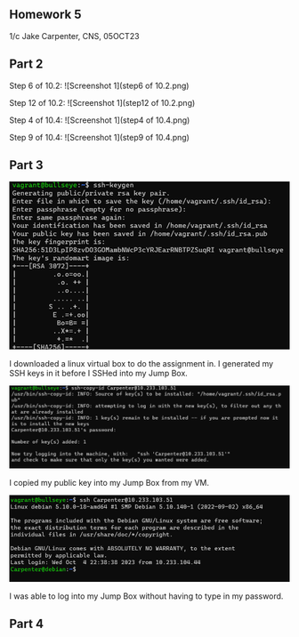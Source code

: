 ## Homework 5
1/c Jake Carpenter, CNS, 05OCT23


## Part 2

Step 6 of 10.2:
![Screenshot 1](step6 of 10.2.png)


Step 12 of 10.2:
![Screenshot 1](step12 of 10.2.png)


Step 4 of 10.4:
![Screenshot 1](step4 of 10.4.png)


Step 9 of 10.4:
![Screenshot 1](step9 of 10.4.png)


## Part 3

![Screenshot 1](part3_1.png)

I downloaded a linux virtual box to do the assignment in. I generated my SSH keys in it before I SSHed into my Jump Box.

![Screenshot 1](part3_2.png)

I copied my public key into my Jump Box from my VM.

![Screenshot 1](part3_3.png)

I was able to log into my Jump Box without having to type in my password.


## Part 4





